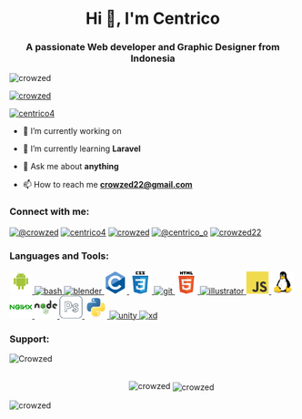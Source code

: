 <h1 align="center">Hi 👋, I'm Centrico</h1>
<h3 align="center">A passionate Web developer and Graphic Designer from Indonesia</h3>

<p align="left"> <img src="https://komarev.com/ghpvc/?username=crowzed&label=Profile%20views&color=0e75b6&style=flat" alt="crowzed" /> </p>

<p align="left"> <a href="https://github.com/ryo-ma/github-profile-trophy"><img src="https://github-profile-trophy.vercel.app/?username=crowzed" alt="crowzed" /></a> </p>

<p align="left"> <a href="https://twitter.com/centrico4" target="blank"><img src="https://img.shields.io/twitter/follow/centrico4?logo=twitter&style=for-the-badge" alt="centrico4" /></a> </p>

- 🔭 I’m currently working on

- 🌱 I’m currently learning **Laravel**

- 💬 Ask me about **anything**

- 📫 How to reach me **crowzed22@gmail.com**

<h3 align="left">Connect with me:</h3>
<p align="left">
<a href="https://codepen.io/@crowzed" target="blank"><img align="center" src="https://raw.githubusercontent.com/rahuldkjain/github-profile-readme-generator/master/src/images/icons/Social/codepen.svg" alt="@crowzed" height="30" width="40" /></a>
<a href="https://twitter.com/centrico4" target="blank"><img align="center" src="https://raw.githubusercontent.com/rahuldkjain/github-profile-readme-generator/master/src/images/icons/Social/twitter.svg" alt="centrico4" height="30" width="40" /></a>
<a href="https://linkedin.com/in/crowzed" target="blank"><img align="center" src="https://raw.githubusercontent.com/rahuldkjain/github-profile-readme-generator/master/src/images/icons/Social/linked-in-alt.svg" alt="crowzed" height="30" width="40" /></a>
<a href="https://instagram.com/@centrico_o" target="blank"><img align="center" src="https://raw.githubusercontent.com/rahuldkjain/github-profile-readme-generator/master/src/images/icons/Social/instagram.svg" alt="@centrico_o" height="30" width="40" /></a>
<a href="https://www.hackerrank.com/crowzed22" target="blank"><img align="center" src="https://raw.githubusercontent.com/rahuldkjain/github-profile-readme-generator/master/src/images/icons/Social/hackerrank.svg" alt="crowzed22" height="30" width="40" /></a>
</p>

<h3 align="left">Languages and Tools:</h3>
<p align="left"> <a href="https://developer.android.com" target="_blank" rel="noreferrer"> <img src="https://raw.githubusercontent.com/devicons/devicon/master/icons/android/android-original-wordmark.svg" alt="android" width="40" height="40"/> </a> <a href="https://www.gnu.org/software/bash/" target="_blank" rel="noreferrer"> <img src="https://www.vectorlogo.zone/logos/gnu_bash/gnu_bash-icon.svg" alt="bash" width="40" height="40"/> </a> <a href="https://www.blender.org/" target="_blank" rel="noreferrer"> <img src="https://download.blender.org/branding/community/blender_community_badge_white.svg" alt="blender" width="40" height="40"/> </a> <a href="https://www.cprogramming.com/" target="_blank" rel="noreferrer"> <img src="https://raw.githubusercontent.com/devicons/devicon/master/icons/c/c-original.svg" alt="c" width="40" height="40"/> </a> <a href="https://www.w3schools.com/css/" target="_blank" rel="noreferrer"> <img src="https://raw.githubusercontent.com/devicons/devicon/master/icons/css3/css3-original-wordmark.svg" alt="css3" width="40" height="40"/> </a> <a href="https://git-scm.com/" target="_blank" rel="noreferrer"> <img src="https://www.vectorlogo.zone/logos/git-scm/git-scm-icon.svg" alt="git" width="40" height="40"/> </a> <a href="https://www.w3.org/html/" target="_blank" rel="noreferrer"> <img src="https://raw.githubusercontent.com/devicons/devicon/master/icons/html5/html5-original-wordmark.svg" alt="html5" width="40" height="40"/> </a> <a href="https://www.adobe.com/in/products/illustrator.html" target="_blank" rel="noreferrer"> <img src="https://www.vectorlogo.zone/logos/adobe_illustrator/adobe_illustrator-icon.svg" alt="illustrator" width="40" height="40"/> </a> <a href="https://developer.mozilla.org/en-US/docs/Web/JavaScript" target="_blank" rel="noreferrer"> <img src="https://raw.githubusercontent.com/devicons/devicon/master/icons/javascript/javascript-original.svg" alt="javascript" width="40" height="40"/> </a> <a href="https://www.linux.org/" target="_blank" rel="noreferrer"> <img src="https://raw.githubusercontent.com/devicons/devicon/master/icons/linux/linux-original.svg" alt="linux" width="40" height="40"/> </a> <a href="https://www.nginx.com" target="_blank" rel="noreferrer"> <img src="https://raw.githubusercontent.com/devicons/devicon/master/icons/nginx/nginx-original.svg" alt="nginx" width="40" height="40"/> </a> <a href="https://nodejs.org" target="_blank" rel="noreferrer"> <img src="https://raw.githubusercontent.com/devicons/devicon/master/icons/nodejs/nodejs-original-wordmark.svg" alt="nodejs" width="40" height="40"/> </a> <a href="https://www.photoshop.com/en" target="_blank" rel="noreferrer"> <img src="https://raw.githubusercontent.com/devicons/devicon/master/icons/photoshop/photoshop-line.svg" alt="photoshop" width="40" height="40"/> </a> <a href="https://www.python.org" target="_blank" rel="noreferrer"> <img src="https://raw.githubusercontent.com/devicons/devicon/master/icons/python/python-original.svg" alt="python" width="40" height="40"/> </a> <a href="https://unity.com/" target="_blank" rel="noreferrer"> <img src="https://www.vectorlogo.zone/logos/unity3d/unity3d-icon.svg" alt="unity" width="40" height="40"/> </a> <a href="https://www.adobe.com/products/xd.html" target="_blank" rel="noreferrer"> <img src="https://cdn.worldvectorlogo.com/logos/adobe-xd.svg" alt="xd" width="40" height="40"/> </a> </p>


<h3 align="left">Support:</h3>
<p><a href="https://www.buymeacoffee.com/Crowzed"> <img align="left" src="https://cdn.buymeacoffee.com/buttons/v2/default-yellow.png" height="50" width="210" alt="Crowzed" /></a></p><br><br>


<p><img align="left" src="https://github-readme-stats.vercel.app/api/top-langs?username=crowzed&show_icons=true&locale=en&layout=compact" alt="crowzed" /></p>

<p>&nbsp;<img align="center" src="https://github-readme-stats.vercel.app/api?username=crowzed&show_icons=true&locale=en" alt="crowzed" /></p>

<p><img align="center" src="https://github-readme-streak-stats.herokuapp.com/?user=crowzed&" alt="crowzed" /></p>

